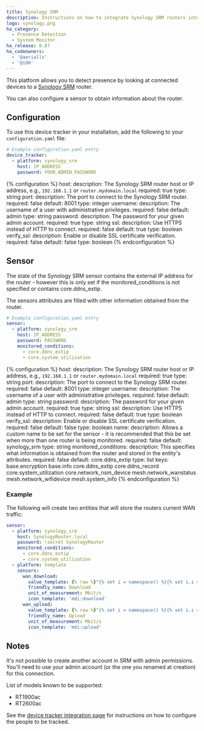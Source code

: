 ```yaml
---
title: Synology SRM
description: Instructions on how to integrate Synology SRM routers into Home Assistant.
logo: synology.png
ha_category:
  - Presence Detection
  - System Monitor
ha_release: 0.87
ha_codeowners:
  - '@aerialls'
  - '@i00'
---
```


This platform allows you to detect presence by looking at connected devices to a [Synology SRM](https://www.synology.com/en-us/srm) router.

You can also configure a sensor to obtain information about the router.

## Configuration

To use this device tracker in your installation, add the following to your `configuration.yaml` file:

```yaml
# Example configuration.yaml entry
device_tracker:
  - platform: synology_srm
    host: IP_ADDRESS
    password: YOUR_ADMIN_PASSWORD
```

{% configuration %}
host:
  description: The Synology SRM router host or IP address, e.g., `192.168.1.1` or `router.mydomain.local`
  required: true
  type: string
port:
  description: The port to connect to the Synology SRM router.
  required: false
  default: 8001
  type: integer
username:
  description: The username of a user with administrative privileges.
  required: false
  default: admin
  type: string
password:
  description: The password for your given admin account.
  required: true
  type: string
ssl:
  description: Use HTTPS instead of HTTP to connect.
  required: false
  default: true
  type: boolean
verify_ssl:
  description: Enable or disable SSL certificate verification.
  required: false
  default: false
  type: boolean
{% endconfiguration %}

## Sensor

The state of the Synology SRM sensor contains the external IP address for the router - however this is only set if the monitored_conditions is not specified or contains core.ddns_extip.

The sensors attributes are filled with other information obtained from the router.

```yaml
# Example configuration.yaml entry
sensor:
  - platform: synology_srm
    host: IP_ADDRESS
    password: PASSWORD
    monitored_conditions:
      - core.ddns_extip
      - core.system_utilization
```

{% configuration %}
host:
  description: The Synology SRM router host or IP address, e.g., `192.168.1.1` or `router.mydomain.local`
  required: true
  type: string
port:
  description: The port to connect to the Synology SRM router.
  required: false
  default: 8001
  type: integer
username:
  description: The username of a user with administrative privileges.
  required: false
  default: admin
  type: string
password:
  description: The password for your given admin account.
  required: true
  type: string
ssl:
  description: Use HTTPS instead of HTTP to connect.
  required: false
  default: true
  type: boolean
verify_ssl:
  description: Enable or disable SSL certificate verification.
  required: false
  default: false
  type: boolean
name:
  description: Allows a custom name to be set for the sensor - it is recommended that this be set when more than one router is being monitored. 
  required: false
  default: synology_srm
  type: string
monitored_conditions:
  description: This specifies what information is obtained from the router and stored in the entity's attributes.
  required: false
  default: core.ddns_extip
  type: list
  keys:
    base.encryption
    base.info
    core.ddns_extip
    core.ddns_record
    core.system_utilization
    core.network_nsm_device
    mesh.network_wanstatus
    mesh.network_wifidevice
    mesh.system_info
{% endconfiguration %}

### Example

The following will create two entities that will store the routers current WAN traffic:

```yaml
sensor:
  - platform: synology_srm
    host: SynologyRouter.local
    password: !secret SynologyRouter
    monitored_conditions:
      - core.ddns_extip
      - core.system_utilization
  - platform: template
    sensors:
      wan_download:
        value_template: {% raw %}"{% set i = namespace() %}{% set i.i = 0 %}{% for item in states.sensor.synology_srm.attributes.core.system_utilization.network if item.device|regex_match('^(usbnet|ppp)', ignorecase=true) %}{% set i.i = i.i + item.rx %}{% endfor %}{{ ((i.i / 1024 / 1024) * 8)|round(2) }}"{% endraw %}
        friendly_name: Download
        unit_of_measurement: Mbit/s
        icon_template: 'mdi:download'
      wan_upload:
        value_template: {% raw %}"{% set i = namespace() %}{% set i.i = 0 %}{% for item in states.sensor.synology_srm.attributes.core.system_utilization.network if item.device|regex_match('^(usbnet|ppp)', ignorecase=true) %}{% set i.i = i.i + item.tx %}{% endfor %}{{ ((i.i / 1024 / 1024) * 8)|round(2) }}"{% endraw %}
        friendly_name: Upload
        unit_of_measurement: Mbit/s
        icon_template: 'mdi:upload'
```

## Notes

It's not possible to create another account in SRM with admin permissions. You'll need to use your admin account (or the one you renamed at creation) for this connection.

List of models known to be supported:

- RT1900ac
- RT2600ac

See the [device tracker integration page](/integrations/device_tracker/) for instructions on how to configure the people to be tracked.
